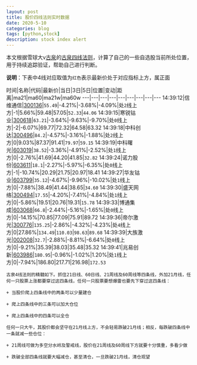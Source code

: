 ```yaml
---
layout: post
title: 股价四线法则实时数据
date: 2020-5-10
categories: blog
tags: [python,stock]
description: stock index alert
---
```



本文根据雪球大v[古泉](https://xueqiu.com/u/7148646888)的[古泉四线法则](https://xueqiu.com/7148646888/130498192)，计算了自己的一些自选股当前所处位置，用于持续追踪验证，帮助自己进行判断。

**说明**：下表中4线对应取值为`红色`表示最新价处于对应指标上方，属正面

时间|名称|代码|最新价|当日|3日|5日|位置|变动|距离|ma21|ma60|ma21w|ma60w
---|---|---|---|---|---|---|---|---
14:39:12|信维通信|[300136](https://xueqiu.com/S/SZ300136)|`55.49`|-4.21%|-3.68%|-4.09%|处`2`线上方|-1|5.66%|59.48|57.05|`52.33`|`44.06`
14:39:15|寒锐钴业|[300618](https://xueqiu.com/S/SZ300618)|`63.21`|-3.64%|-9.63%|-9.70%|处`0`线上方|-2|-6.07%|69.77|72.32|64.58|63.32
14:39:18|中科创达|[300496](https://xueqiu.com/S/SZ300496)|`84.2`|-4.57%|-3.16%|-1.88%|处`2`线上方|0|9.03%|87.37|91.41|`79.97`|`59.15`
14:39:19|中科曙光|[603019](https://xueqiu.com/S/SH603019)|`38.52`|-3.36%|-4.91%|-2.52%|处`1`线上方|0|-2.76%|41.69|44.20|41.85|`32.82`
14:39:24|诺力股份|[603611](https://xueqiu.com/S/SH603611)|`18.1`|-2.27%|-5.97%|-6.35%|处`0`线上方|-1|-10.74%|20.29|21.75|20.97|18.41
14:39:27|华友钴业|[603799](https://xueqiu.com/S/SH603799)|`35.12`|-4.67%|-9.96%|-10.02%|处`1`线上方|0|-7.88%|38.49|41.44|38.65|`34.60`
14:39:30|盛天网络|[300494](https://xueqiu.com/S/SZ300494)|`17.55`|-4.20%|-7.41%|-4.84%|处`1`线上方|0|-5.86%|19.51|20.76|19.31|`15.78`
14:39:33|博通集成|[603068](https://xueqiu.com/S/SH603068)|`66.8`|-2.44%|-5.16%|-1.65%|处`0`线上方|0|-14.15%|70.85|77.09|75.91|89.72
14:39:36|帝尔激光|[300776](https://xueqiu.com/S/SZ300776)|`135.25`|-2.86%|-4.32%|-4.23%|处`4`线上方|0|27.86%|`134.49`|`110.03`|`98.63`|`89.68`
14:39:39|大族激光|[002008](https://xueqiu.com/S/SZ002008)|`32.7`|-2.88%|-8.81%|-6.64%|处`0`线上方|0|-9.21%|35.39|38.03|35.48|35.32
14:39:41|兆易创新|[603986](https://xueqiu.com/S/SH603986)|`180.95`|-0.96%|-1.02%|1.20%|处`1`线上方|0|-7.94%|186.80|217.71|216.98|`172.53`

```
古泉4线法则的精髓如下。抓住21日线、60日线、21周线及60周线等四条线，外加21月线，任何一只股票上涨都要穿过这四条线，任何一只股票要想爆雷也要先下穿过这四条线：

+ 当股价爬上四条线中的两条可以少量建仓

+ 爬上四条线中的三条可以加大仓位

+ 爬上四条线中的四条可以全仓

任何一只大牛，其股价都会坚守在21月线上方，不会轻易跌破21月线；相反，每跌破四条线中一条就减一些仓位：

+ 21周线可做为多空分水岭及警戒线，股价在21周线及60周线下方就要十分慎重，多看少做

+ 跌破全部四条线就要大幅减仓，甚至清仓，一旦跌破21月线，清仓观望
```